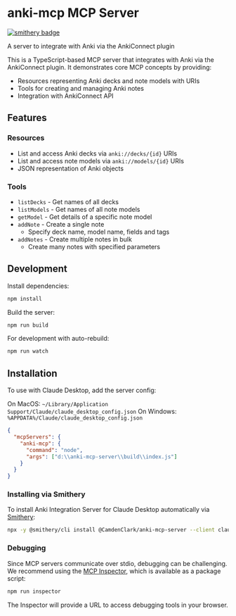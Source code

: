 # anki-mcp MCP Server
[![smithery badge](https://smithery.ai/badge/@CamdenClark/anki-mcp-server)](https://smithery.ai/server/@CamdenClark/anki-mcp-server)

A server to integrate with Anki via the AnkiConnect   plugin

This is a TypeScript-based MCP server that integrates with Anki via the AnkiConnect plugin. It demonstrates core MCP concepts by providing:

- Resources representing Anki decks and note models with URIs
- Tools for creating and managing Anki notes
- Integration with AnkiConnect API

## Features

### Resources
- List and access Anki decks via `anki://decks/{id}` URIs
- List and access note models via `anki://models/{id}` URIs
- JSON representation of Anki objects

### Tools
- `listDecks` - Get names of all decks
- `listModels` - Get names of all note models
- `getModel` - Get details of a specific note model
- `addNote` - Create a single note
  - Specify deck name, model name, fields and tags
- `addNotes` - Create multiple notes in bulk
  - Create many notes with specified parameters

## Development

Install dependencies:
```bash
npm install
```

Build the server:
```bash
npm run build
```

For development with auto-rebuild:
```bash
npm run watch
```

## Installation

To use with Claude Desktop, add the server config:

On MacOS: `~/Library/Application Support/Claude/claude_desktop_config.json`
On Windows: `%APPDATA%/Claude/claude_desktop_config.json`

```json
{
  "mcpServers": {
    "anki-mcp": {
      "command": "node",
      "args": ["d:\\anki-mcp-server\\build\\index.js"]
    }
  }
}
```

### Installing via Smithery

To install Anki Integration Server for Claude Desktop automatically via [Smithery](https://smithery.ai/server/@CamdenClark/anki-mcp-server):

```bash
npx -y @smithery/cli install @CamdenClark/anki-mcp-server --client claude
```

### Debugging

Since MCP servers communicate over stdio, debugging can be challenging. We recommend using the [MCP Inspector](https://github.com/modelcontextprotocol/inspector), which is available as a package script:

```bash
npm run inspector
```

The Inspector will provide a URL to access debugging tools in your browser.
